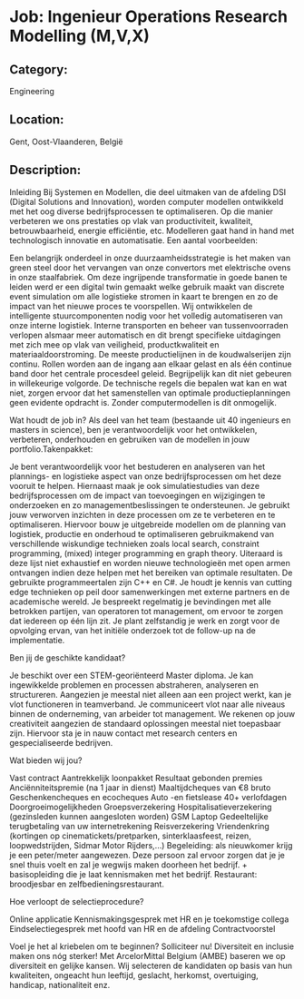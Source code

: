 # Job: Ingenieur Operations Research Modelling (M,V,X)
## Category: 
Engineering
## Location: 
Gent, Oost-Vlaanderen, België
## Description:
Inleiding
Bij Systemen en Modellen, die deel uitmaken van de afdeling DSI (Digital Solutions and Innovation), worden computer modellen ontwikkeld met het oog diverse bedrijfsprocessen te optimaliseren. Op die manier verbeteren we ons prestaties op vlak van productiviteit, kwaliteit, betrouwbaarheid, energie efficiëntie, etc. Modelleren gaat hand in hand met technologisch innovatie en automatisatie. Een aantal voorbeelden: 

Een belangrijk onderdeel in onze duurzaamheidsstrategie is het maken van green steel door het vervangen van onze convertors met elektrische ovens in onze staalfabriek. Om deze ingrijpende transformatie in goede banen te leiden werd er een digital twin gemaakt welke gebruik maakt van discrete event simulation om alle logistieke stromen in kaart te brengen en zo de impact van het nieuwe proces te voorspellen.
Wij ontwikkelen de intelligente stuurcomponenten nodig voor het volledig automatiseren van onze interne logistiek. Interne transporten en beheer van tussenvoorraden verlopen alsmaar meer automatisch en dit brengt specifieke uitdagingen met zich mee op vlak van veiligheid, productkwaliteit en materiaaldoorstroming.
De meeste productielijnen in de koudwalserijen zijn continu. Rollen worden aan de ingang aan elkaar gelast en als één continue band door het centrale procesdeel geleid. Begrijpelijk kan dit niet gebeuren in willekeurige volgorde. De technische regels die bepalen wat kan en wat niet, zorgen ervoor dat het samenstellen van optimale productieplanningen geen evidente opdracht is. Zonder computermodellen is dit onmogelijk.

 
Wat houdt de job in? 
Als deel van het team (bestaande uit 40 ingenieurs en masters in science), ben je verantwoordelijk voor het ontwikkelen, verbeteren, onderhouden en gebruiken van de modellen in jouw portfolio.Takenpakket:

Je bent verantwoordelijk voor het bestuderen en analyseren van het plannings- en logistieke aspect van onze bedrijfsprocessen om het deze vooruit te helpen. Hiernaast maak je ook simulatiestudies van deze bedrijfsprocessen om de impact van toevoegingen en wijzigingen te onderzoeken en zo managementbeslissingen te ondersteunen.
Je gebruikt jouw verworven inzichten in deze processen om ze te verbeteren en te optimaliseren. Hiervoor bouw je uitgebreide modellen om de planning van logistiek, productie en onderhoud te optimaliseren gebruikmakend van verschillende wiskundige technieken zoals local search, constraint programming, (mixed) integer programming en graph theory. Uiteraard is deze lijst niet exhaustief en worden nieuwe technologieën met open armen ontvangen indien deze helpen met het bereiken van optimale resultaten. De gebruikte programmeertalen zijn C++ en C#.
Je houdt je kennis van cutting edge technieken op peil door samenwerkingen met externe partners en de academische wereld.
Je bespreekt regelmatig je bevindingen met alle betrokken partijen, van operatoren tot management, om ervoor te zorgen dat iedereen op één lijn zit.
Je plant zelfstandig je werk en zorgt voor de opvolging ervan, van het initiële onderzoek tot de follow-up na de implementatie.

 
Ben jij de geschikte kandidaat?

Je beschikt over een STEM-georiënteerd Master diploma.
Je kan ingewikkelde problemen en processen abstraheren, analyseren en structureren. 
Aangezien je meestal niet alleen aan een project werkt, kan je vlot functioneren in teamverband.
Je communiceert vlot naar alle niveaus binnen de onderneming, van arbeider tot management.
We rekenen op jouw creativiteit aangezien de standaard oplossingen meestal niet toepasbaar zijn. Hiervoor sta je in nauw contact met research centers en gespecialiseerde bedrijven.

Wat bieden wij jou? 

Vast contract 
Aantrekkelijk loonpakket 
Resultaat gebonden premies 
Anciënniteitspremie (na 1 jaar in dienst)
Maaltijdcheques van €8 bruto 
Geschenkencheques en ecocheques
Auto -en fietslease
40+ verlofdagen 
Doorgroeimogelijkheden
Groepsverzekering
Hospitalisatieverzekering (gezinsleden kunnen aangesloten worden) 
GSM
Laptop 
Gedeeltelijke terugbetaling van uw internetrekening 
Reisverzekering 
Vriendenkring (kortingen op cinematickets/pretparken, sinterklaasfeest, reizen, loopwedstrijden, Sidmar Motor Rijders,…)
Begeleiding: als nieuwkomer krijg je een peter/meter aangewezen. Deze persoon zal ervoor zorgen dat je je snel thuis voelt en zal je wegwijs maken doorheen het bedrijf. + basisopleiding die je laat kennismaken met het bedrijf. 
Restaurant: broodjesbar en zelfbedieningsrestaurant. 

 
Hoe verloopt de selectieprocedure?

Online applicatie
Kennismakingsgesprek met HR en je toekomstige collega
Eindselectiegesprek met hoofd van HR en de afdeling
Contractvoorstel

 
Voel je het al kriebelen om te beginnen? Solliciteer nu!
Diversiteit en inclusie maken ons nóg sterker!   Met ArcelorMittal Belgium (AMBE) baseren we op diversiteit en gelijke kansen. Wij selecteren de kandidaten op basis van hun kwaliteiten, ongeacht hun leeftijd, geslacht, herkomst, overtuiging, handicap, nationaliteit enz. 
